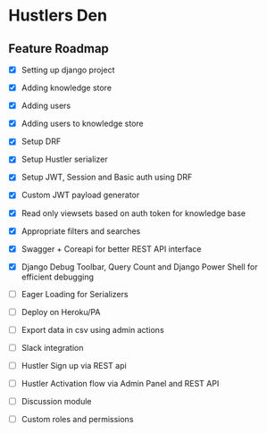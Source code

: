 # Hustlers Den

## Feature Roadmap

- [x] Setting up django project

- [x] Adding knowledge store

- [x] Adding users

- [x] Adding users to knowledge store

- [x] Setup DRF

- [x] Setup Hustler serializer

- [x] Setup JWT, Session and Basic auth using DRF

- [x] Custom JWT payload generator

- [x] Read only viewsets based on auth token for knowledge base

- [x] Appropriate filters and searches

- [x] Swagger + Coreapi for better REST API interface

- [x] Django Debug Toolbar, Query Count and Django Power Shell for efficient debugging

- [ ] Eager Loading for Serializers

- [ ] Deploy on Heroku/PA

- [ ] Export data in csv using admin actions

- [ ] Slack integration

- [ ] Hustler Sign up via REST api

- [ ] Hustler Activation flow via Admin Panel and REST API

- [ ] Discussion module

- [ ] Custom roles and permissions
